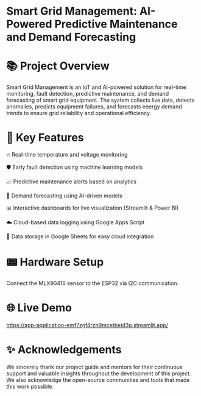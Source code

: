 # Smart Grid Management: AI-Powered Predictive Maintenance and Demand Forecasting
# 📚 Project Overview
Smart Grid Management is an IoT and AI-powered solution for real-time monitoring, fault detection, predictive maintenance, and demand forecasting of smart grid equipment.
The system collects live data, detects anomalies, predicts equipment failures, and forecasts energy demand trends to ensure grid reliability and operational efficiency.
# 🚀 Key Features
🔥 Real-time temperature and voltage monitoring

🛡️ Early fault detection using machine learning models

📈 Predictive maintenance alerts based on analytics

🔮 Demand forecasting using AI-driven models

📊 Interactive dashboards for live visualization (Streamlit & Power BI)

☁️ Cloud-based data logging using Google Apps Script

📂 Data storage in Google Sheets for easy cloud integration
# 📟 Hardware Setup
Connect the MLX90416 sensor to the ESP32 via I2C communication.

 # 🌐 Live Demo
 https://app-application-emf7zgf4rzh9mcetbeid3p.streamlit.app/ 
 
 # ✨ Acknowledgements
 We sincerely thank our project guide and mentors for their continuous support and valuable insights throughout the development of this project. We also acknowledge the open-source communities and tools that made this work possible.

  



 
